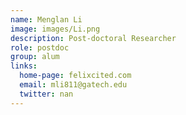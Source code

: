 ```yaml
---
name: Menglan Li
image: images/Li.png
description: Post-doctoral Researcher
role: postdoc
group: alum
links:
  home-page: felixcited.com
  email: mli811@gatech.edu
  twitter: nan
---
```


